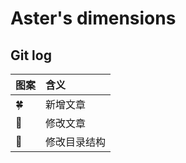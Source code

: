# Aster's dimensions

## Git log

| 图案 | 含义         |
| :--- | :----------- |
| 🍀   | 新增文章     |
| 🌸   | 修改文章     |
| 🍁   | 修改目录结构 |
